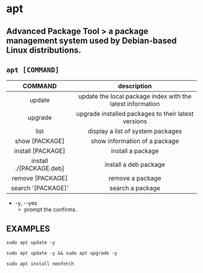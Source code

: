 # apt

**Advanced Package Tool** > a package management system used by Debian-based Linux distributions.
---

` apt [COMMAND] `
---

| **COMMAND** | description |
|:---:|:---:|
| update | update the local package index with the latest information |
| upgrade | upgrade installed packages to their latest versions |
| list | display a list of system packages |
| show [PACKAGE] | show information of a package |
| install [PACKAGE] | install a package |
| install ./[PACKAGE.deb] | install a deb package |
| remove [PACKAGE] | remove a package |
| search '[PACKAGE]' | search a package |

- -y, --yes
    - prompt the confirms.

## EXAMPLES
` sudo apt update -y `

` sudo apt update -y && sudo apt upgrade -y `

` sudo apt install neofetch `

